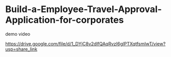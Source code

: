 # Build-a-Employee-Travel-Approval-Application-for-corporates

demo video

https://drive.google.com/file/d/1_DYjC8v2dlfQAqRvzI6glPTXqtfsmIwT/view?usp=share_link
